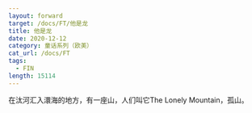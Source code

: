 ```yaml
---
layout: forward
target: /docs/FT/他是龙
title: 他是龙
date: 2020-12-12
category: 童话系列（欧美）
cat_url: /docs/FT
tags: 
  - FIN
length: 15114
---
```


在汰河汇入澴海的地方，有一座山，人们叫它The Lonely Mountain，孤山。
